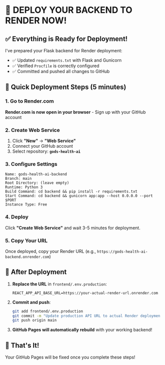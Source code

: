 # 🚀 DEPLOY YOUR BACKEND TO RENDER NOW!

## ✅ Everything is Ready for Deployment!

I've prepared your Flask backend for Render deployment:
- ✅ Updated `requirements.txt` with Flask and Gunicorn
- ✅ Verified `Procfile` is correctly configured
- ✅ Committed and pushed all changes to GitHub

## 🎯 Quick Deployment Steps (5 minutes)

### 1. Go to Render.com
**Render.com is now open in your browser** - Sign up with your GitHub account

### 2. Create Web Service
1. Click **"New"** → **"Web Service"**
2. Connect your GitHub account
3. Select repository: **`gods-health-ai`**

### 3. Configure Settings
```
Name: gods-health-ai-backend
Branch: main
Root Directory: (leave empty)
Runtime: Python 3
Build Command: cd backend && pip install -r requirements.txt
Start Command: cd backend && gunicorn app:app --host 0.0.0.0 --port $PORT
Instance Type: Free
```

### 4. Deploy
Click **"Create Web Service"** and wait 3-5 minutes for deployment.

### 5. Copy Your URL
Once deployed, copy your Render URL (e.g., `https://gods-health-ai-backend.onrender.com`)

## 🔧 After Deployment

1. **Replace the URL** in `frontend/.env.production`:
   ```
   REACT_APP_API_BASE_URL=https://your-actual-render-url.onrender.com
   ```

2. **Commit and push**:
   ```bash
   git add frontend/.env.production
   git commit -m "Update production API URL to actual Render deployment"
   git push origin main
   ```

3. **GitHub Pages will automatically rebuild** with your working backend!

## 🎉 That's It!
Your GitHub Pages will be fixed once you complete these steps!